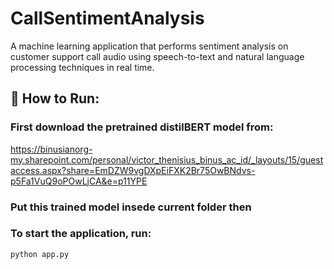 # CallSentimentAnalysis
A machine learning application that performs sentiment analysis on customer support call audio using speech-to-text and natural language processing techniques in real time.

## 🚀 How to Run:
### First download the pretrained distilBERT model from:
https://binusianorg-my.sharepoint.com/personal/victor_thenisius_binus_ac_id/_layouts/15/guestaccess.aspx?share=EmDZW9vgDXpEiFXK2Br75OwBNdvs-p5Fa1VuQ9oPOwLjCA&e=p11YPE

### Put this trained model insede current folder then

### To start the application, run:
```
python app.py
```
